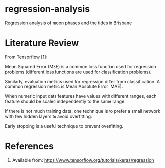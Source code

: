 # regression-analysis
Regression analysis of moon phases and the tides in Brisbane

# Literature Review
From Tensorflow [1]:

Mean Squared Error (MSE) is a common loss function used for regression problems (different loss functions are used for classification problems).

Similarly, evaluation metrics used for regression differ from classification. A common regression metric is Mean Absolute Error (MAE).

When numeric input data features have values with different ranges, each feature should be scaled independently to the same range.

If there is not much training data, one technique is to prefer a small network with few hidden layers to avoid overfitting.

Early stopping is a useful technique to prevent overfitting.

# References
1. Available from: https://www.tensorflow.org/tutorials/keras/regression
